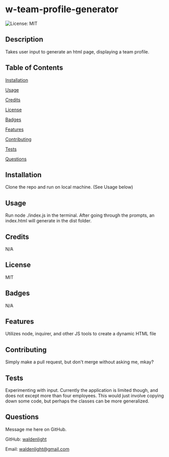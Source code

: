 # w-team-profile-generator
![License: MIT](https://img.shields.io/badge/License-MIT-yellow.svg)
## Description
Takes user input to generate an html page, displaying a team profile.
## Table of Contents
[Installation](#installation)

[Usage](#usage)

[Credits](#credits)

[License](#license)

[Badges](#badges)

[Features](#features)

[Contributing](#contributing)

[Tests](#tests)

[Questions](#questions)
## Installation
Clone the repo and run on local machine. (See Usage below)
## Usage
Run node ./index.js in the terminal. After going through the prompts, an index.html will generate in the dist folder.
## Credits
N/A
## License
MIT
## Badges
N/A
## Features
Utilizes node, inquirer, and other JS tools to create a dynamic HTML file
## Contributing
Simply make a pull request, but don't merge without asking me, mkay?
## Tests
Experimenting with input. Currently the application is limited though, and does not except more than four employees. This would just involve copying down some code, but perhaps the classes can be more generalized.
## Questions
Message me here on GitHub.

GitHub: [waldenlight](https://github.com/waldenlight)

Email: waldenlight@gmail.com